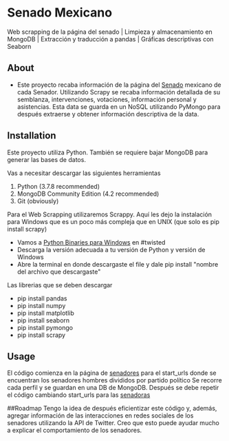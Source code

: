 # Senado Mexicano
Web scrapping de la página del senado | Limpieza y almacenamiento en MongoDB | Extracción y traducción a pandas | Gráficas descriptivas con Seaborn



## About 

* Este proyecto recaba información de la página del [Senado](https://www.senado.gob.mx/64/) mexicano de cada Senador. Utilizando Scrapy se recaba información detallada de su
semblanza, intervenciones, votaciones, información personal y asistencias. Esta data se guarda en un NoSQL utilizando PyMongo para después extraerse y obtener información 
descriptiva de la data.


## Installation

Este proyecto utiliza Python. También se requiere bajar MongoDB para generar las bases de datos.

Vas a necesitar descargar las siguientes herramientas
1. Python (3.7.8 recommended)
2. MongoDB Community Edition (4.2 recommended)
3. Git (obviously)

Para el Web Scrapping utilizaremos Scrappy. Aquí les dejo la instalación para Windows que es un poco más compleja que en UNIX (que solo es pip install scrapy)
* Vamos a [Python Binaries para Windows](https://www.lfd.uci.edu/~gohlke/pythonlibs/#twisted) en #twisted
* Descarga la versión adecuada a tu versión de Python y versión de Windows
* Abre la terminal en donde descargaste el file y dale pip install "nombre del archivo que descargaste"

Las librerias que se deben descargar
* pip install pandas
* pip install numpy
* pip install matplotlib
* pip install seaborn
* pip install pymongo
* pip install scrapy

## Usage
El código comienza en la página de [senadores](https://www.senado.gob.mx/64/senadores) para el start_urls donde se encuentran los senadores hombres divididos por partido político
Se recorre cada perfil y se guardan en una DB de MongoDB. Después se debe repetir el código cambiando start_urls para las [senadoras](https://www.senado.gob.mx/64/senadoras)

##Roadmap
Tengo la idea de después eficientizar este código y, además, agregar información de las interacciones en redes sociales de los senadores utilizando la API de Twitter.
Creo que esto puede ayudar mucho a explicar el comportamiento de los senadores.
